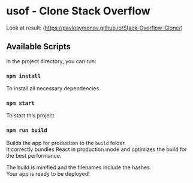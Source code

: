 # usof - Clone Stack Overflow

Look at result: (https://pavlosymonov.github.io/Stack-Overflow-Clone/)

## Available Scripts

In the project directory, you can run:

### `npm install`

To install all necessary dependencies

### `npm start`

To start this project

### `npm run build`

Builds the app for production to the `build` folder.<br />
It correctly bundles React in production mode and optimizes the build for the best performance.

The build is minified and the filenames include the hashes.<br />
Your app is ready to be deployed!

